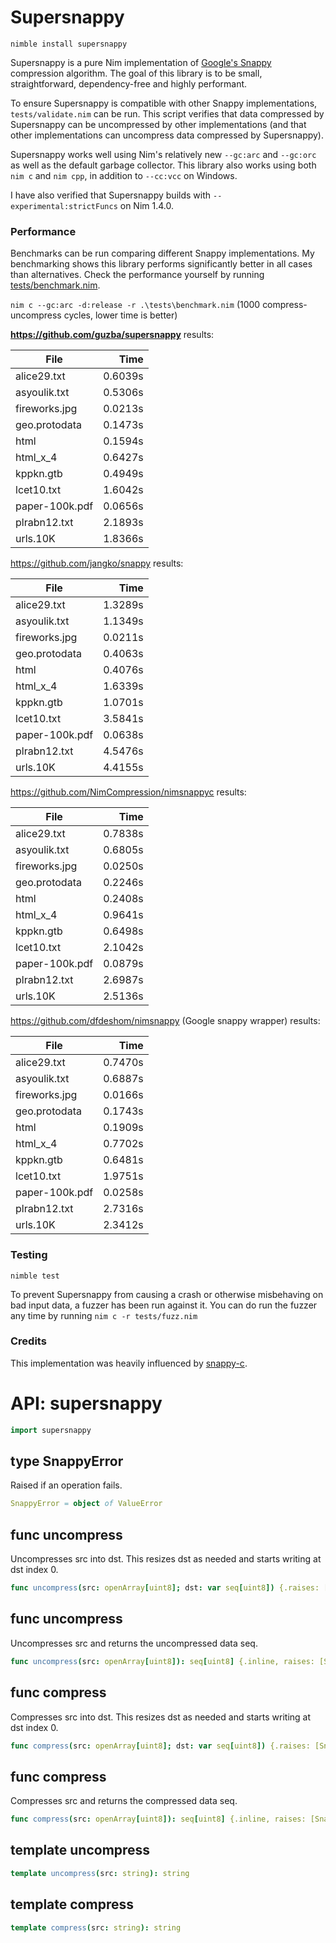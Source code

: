 # Supersnappy

`nimble install supersnappy`

Supersnappy is a pure Nim implementation of [Google's Snappy](https://github.com/google/snappy) compression algorithm. The goal of this library is to be small, straightforward, dependency-free and highly performant.

To ensure Supersnappy is compatible with other Snappy implementations, `tests/validate.nim` can be run. This script verifies that data compressed by Supersnappy can be uncompressed by other implementations (and that other implementations can uncompress data compressed by Supersnappy).

Supersnappy works well using Nim's relatively new `--gc:arc` and `--gc:orc` as well as the default garbage collector. This library also works using both `nim c` and `nim cpp`, in addition to `--cc:vcc` on Windows.

I have also verified that Supersnappy builds with `--experimental:strictFuncs` on Nim 1.4.0.

### Performance

Benchmarks can be run comparing different Snappy implementations. My benchmarking shows this library performs significantly better in all cases than alternatives. Check the performance yourself by running [tests/benchmark.nim](https://github.com/guzba/supersnappy/blob/master/tests/benchmark.nim).

`nim c --gc:arc -d:release -r .\tests\benchmark.nim` (1000 compress-uncompress cycles, lower time is better)

**https://github.com/guzba/supersnappy** results:

File | Time
--- | ---:
alice29.txt | 0.6039s
asyoulik.txt | 0.5306s
fireworks.jpg | 0.0213s
geo.protodata | 0.1473s
html | 0.1594s
html_x_4 | 0.6427s
kppkn.gtb | 0.4949s
lcet10.txt | 1.6042s
paper-100k.pdf | 0.0656s
plrabn12.txt | 2.1893s
urls.10K | 1.8366s

https://github.com/jangko/snappy results:

File | Time
--- | ---:
alice29.txt | 1.3289s
asyoulik.txt | 1.1349s
fireworks.jpg | 0.0211s
geo.protodata | 0.4063s
html | 0.4076s
html_x_4 | 1.6339s
kppkn.gtb | 1.0701s
lcet10.txt | 3.5841s
paper-100k.pdf | 0.0638s
plrabn12.txt | 4.5476s
urls.10K | 4.4155s


https://github.com/NimCompression/nimsnappyc results:

File | Time
--- | ---:
alice29.txt | 0.7838s
asyoulik.txt | 0.6805s
fireworks.jpg | 0.0250s
geo.protodata | 0.2246s
html | 0.2408s
html_x_4 | 0.9641s
kppkn.gtb | 0.6498s
lcet10.txt | 2.1042s
paper-100k.pdf | 0.0879s
plrabn12.txt | 2.6987s
urls.10K | 2.5136s

https://github.com/dfdeshom/nimsnappy (Google snappy wrapper) results:

File | Time
--- | ---:
alice29.txt | 0.7470s
asyoulik.txt | 0.6887s
fireworks.jpg | 0.0166s
geo.protodata | 0.1743s
html | 0.1909s
html_x_4 | 0.7702s
kppkn.gtb | 0.6481s
lcet10.txt | 1.9751s
paper-100k.pdf | 0.0258s
plrabn12.txt | 2.7316s
urls.10K | 2.3412s

### Testing
`nimble test`

To prevent Supersnappy from causing a crash or otherwise misbehaving on bad input data, a fuzzer has been run against it. You can do run the fuzzer any time by running `nim c -r tests/fuzz.nim`

### Credits

This implementation was heavily influenced by [snappy-c](https://github.com/andikleen/snappy-c).

# API: supersnappy

```nim
import supersnappy
```

## **type** SnappyError

Raised if an operation fails.

```nim
SnappyError = object of ValueError
```

## **func** uncompress

Uncompresses src into dst. This resizes dst as needed and starts writing at dst index 0.

```nim
func uncompress(src: openArray[uint8]; dst: var seq[uint8]) {.raises: [SnappyError].}
```

## **func** uncompress

Uncompresses src and returns the uncompressed data seq.

```nim
func uncompress(src: openArray[uint8]): seq[uint8] {.inline, raises: [SnappyError].}
```

## **func** compress

Compresses src into dst. This resizes dst as needed and starts writing at dst index 0.

```nim
func compress(src: openArray[uint8]; dst: var seq[uint8]) {.raises: [SnappyError].}
```

## **func** compress

Compresses src and returns the compressed data seq.

```nim
func compress(src: openArray[uint8]): seq[uint8] {.inline, raises: [SnappyError].}
```

## **template** uncompress


```nim
template uncompress(src: string): string
```

## **template** compress


```nim
template compress(src: string): string
```
